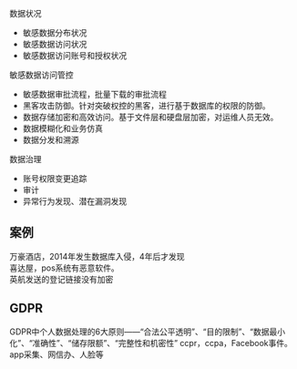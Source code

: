 数据状况
- 敏感数据分布状况
- 敏感数据访问状况
- 敏感数据访问账号和授权状况

敏感数据访问管控
- 敏感数据审批流程，批量下载的审批流程
- 黑客攻击防御。针对突破权控的黑客，进行基于数据库的权限的防御。
- 数据存储加密和高效访问。基于文件层和硬盘层加密，对运维人员无效。
- 数据模糊化和业务仿真
- 数据分发和溯源

数据治理
- 账号权限变更追踪
- 审计
- 异常行为发现、潜在漏洞发现


## 案例
万豪酒店，2014年发生数据库入侵，4年后才发现  
喜达屋，pos系统有恶意软件。  
英航发送的登记链接没有加密

## GDPR
GDPR中个人数据处理的6大原则——“合法公平透明”、“目的限制”、“数据最小化”、“准确性”、“储存限额”、“完整性和机密性”
ccpr，ccpa，Facebook事件。
app采集、网信办、人脸等
